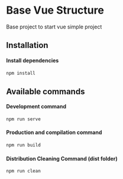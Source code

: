 # Base Vue Structure
Base project to start vue simple project

## Installation

#### Install dependencies
```bash
npm install
```

## Available commands

#### Development command
```bash
npm run serve
```

#### Production and compilation command
```bash
npm run build
```
#### Distribution Cleaning Command (dist folder)
```bash
npm run clean
```
